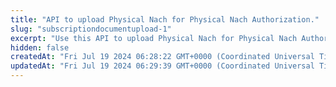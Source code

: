 ```yaml
---
title: "API to upload Physical Nach for Physical Nach Authorization."
slug: "subscriptiondocumentupload-1"
excerpt: "Use this API to upload Physical Nach for Physical Nach Authorization."
hidden: false
createdAt: "Fri Jul 19 2024 06:28:22 GMT+0000 (Coordinated Universal Time)"
updatedAt: "Fri Jul 19 2024 06:29:39 GMT+0000 (Coordinated Universal Time)"
---
```

